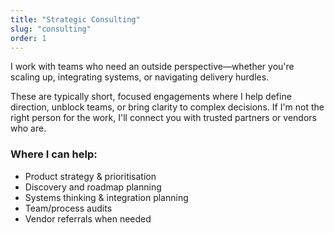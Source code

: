 ```yaml
---
title: "Strategic Consulting"
slug: "consulting"
order: 1
---
```


I work with teams who need an outside perspective—whether you're scaling up, integrating systems, or navigating delivery hurdles.

These are typically short, focused engagements where I help define direction, unblock teams, or bring clarity to complex decisions. If I'm not the right person for the work, I'll connect you with trusted partners or vendors who are.

### Where I can help:

- Product strategy & prioritisation
- Discovery and roadmap planning
- Systems thinking & integration planning
- Team/process audits
- Vendor referrals when needed
